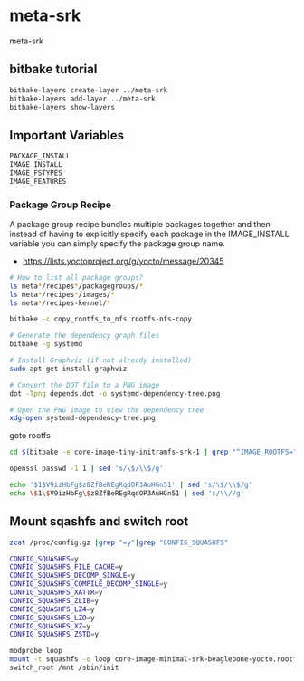 # meta-srk

meta-srk

## bitbake tutorial

```bash
bitbake-layers create-layer ../meta-srk
bitbake-layers add-layer ../meta-srk
bitbake-layers show-layers
```

## Important Variables

```bash
PACKAGE_INSTALL
IMAGE_INSTALL
IMAGE_FSTYPES
IMAGE_FEATURES
```

### Package Group Recipe

A package group recipe bundles multiple packages together and then instead of having to explicitly specify each package in the IMAGE_INSTALL variable you can simply specify the package group name.

* https://lists.yoctoproject.org/g/yocto/message/20345

```bash
# How to list all package groups?
ls meta*/recipes*/packagegroups/*
ls meta*/recipes*/images/*
ls meta*/recipes-kernel/*
```

```bash
bitbake -c copy_rootfs_to_nfs rootfs-nfs-copy 
```

```bash
# Generate the dependency graph files
bitbake -g systemd

# Install Graphviz (if not already installed)
sudo apt-get install graphviz

# Convert the DOT file to a PNG image
dot -Tpng depends.dot -o systemd-dependency-tree.png

# Open the PNG image to view the dependency tree
xdg-open systemd-dependency-tree.png
```

goto rootfs

```bash
cd $(bitbake -e core-image-tiny-initramfs-srk-1 | grep "^IMAGE_ROOTFS=" | cut -d'=' -f2 | tr -d '"')

openssl passwd -1 1 | sed 's/\$/\\$/g'

echo '$1$V9izHbFg$z8ZfBeREgRqdOP3AuHGn51' | sed 's/\$/\\$/g'
echo \$1\$V9izHbFg\$z8ZfBeREgRqdOP3AuHGn51 | sed 's/\\//g'
```

## Mount sqashfs and switch root

```bash
zcat /proc/config.gz |grep "=y"|grep "CONFIG_SQUASHFS"

CONFIG_SQUASHFS=y
CONFIG_SQUASHFS_FILE_CACHE=y
CONFIG_SQUASHFS_DECOMP_SINGLE=y
CONFIG_SQUASHFS_COMPILE_DECOMP_SINGLE=y
CONFIG_SQUASHFS_XATTR=y
CONFIG_SQUASHFS_ZLIB=y
CONFIG_SQUASHFS_LZ4=y
CONFIG_SQUASHFS_LZO=y
CONFIG_SQUASHFS_XZ=y
CONFIG_SQUASHFS_ZSTD=y

modprobe loop
mount -t squashfs -o loop core-image-minimal-srk-beaglebone-yocto.rootfs.squashfs /mnt/
switch_root /mnt /sbin/init
```
